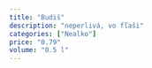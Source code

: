 ```yaml
---
title: "Budiš"
description: "neperlivá, vo fľaši"
categories: ["Nealko"]
price: "0.79"
volume: "0.5 l"
---
```

